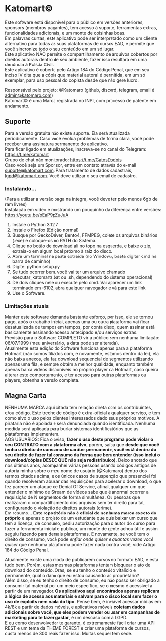 # Katomart©

Este software está disponível para o público em versões anteriores, sponsors (membros pagantes), tem acesso à suporte, ferramentas extras, funcionalidades adicionais, e um monte de coisinhas boas.  
Em palavras curtas, este aplicativo pode ser interpretado como um cliente alternativo para todas as suas plataformas de cursos EAD, e permite que você sincronize todo o seu conteúdo em um só lugar.  
Este aplicativo NÃO permite o compartilhamento de arquivos cobertos por direitos autorais dentro de seu ambiente, fazer isso resultará em uma denúncia à Polícia Civil.  
Este aplicativo é coberto pelo Artigo 184 do Código Penal, que em seu inciso IV dita que a cópia que material autoral é permitida, em um só exemplar, para uso pessoal do copista desde que não gere lucro.  

Responsável pelo projeto: @Katomaro (github, discord, telegram, email é admin@katomaro.com)  
Katomart© é uma Marca registrada no INPI, com processo de patente em andamento.

## Suporte

Para a versão gratuita não existe suporte. Ela será atualizada periodicamente. Caso você evolua problemas de forma clara, você pode receber uma assinatura permanente do aplicativo.  
Para ficar ligado em atualizações, inscreva-se no canal do Telegram: https://t.me/katomart  
Grupo de chat não monitorado: https://t.me/GatosDodois  
Caso você seja um Sponsor, entre em contato através do e-mail suporte@katomart.com. Para tratamento de dados cadastrais, lgpd@katomart.com. Você deve utilizar o seu email de cadastro.

### Instalando...

(Para a utilizar a versão paga na íntegra, você deve ter pelo menos 6gb de ram livres)  
Instalação em vídeo e mostrando um pouquinho da diferença entre versões: https://youtu.be/pEaP9pZuJuA  

1) Instale o Python 3.12.7
2) Instale o Firefox (Edição normal)
3) Busque por GeckoDriver, Bento4, FFMPEG, colete os arquivos binários (.exe) e coloque-os no PATH do Sistema.
4) Clique no botão de download ali no topo na esquerda, e baixe o zip, extraia-o em algum local próxmo à raiz do disco.
5) Abra um terminal na pasta extraida (no Windows, basta digitar cmd na barra de caminho)
6) Digite: python setup.py
7) Se tudo ocorrer bem, você vai ter um arquivo chamado executar_katomart(.bat ou .sh, dependendo do sistema operacional)
8) Dê dois cliques nele ou execute pelo cmd. Vai aparecer um link terminado em :6102, abra qualquer navegador e vá para este link
9) Use o Software.

### Limitações atuais

Manter este software demanda bastante esforço, por isso, ele se tornou pago, após o trabalho inicial, apenas uma ou outra plataforma vai ficar desatualizada de tempos em tempos, por conta disso, quem assinar está basicamente assinando acesso antecipado e/ou serviços extras.  
Previsão para o Software COMPLETO vir a público sem nenhuma limitação: 06/07/1999 (meu aniversário, a data pode ser alterada).  
Atualmente esta edição do Software funciona apenas para a plataforma Hotmart (não somos filiados com, e novamente, estamos dentro da lei), ela não baixa anexos, ela faz download sequencial de segmentos utilizando apenas uma fila, e sempre obtém a melhor qualidade, enquanto também apenas baixa vídeos disponíveis no próprio player da Hotmart, caso queira alterar este comportamento, e ter acesso para outras plataformas ou players, obtenha a versão completa.  


## Magna Carta

NENHUMA MARCA aqui citada tem relação direta com os contribuintes, e/ou código. Este trecho de código é extra-oficial a qualquer serviço, e tem como alvo o uso pelos clientes interessados dado seus próprios motivos. A pirataria não é apoiada e será denunciada quando identificada. Nenhuma medida será aplicada para burlar sistemas identificatórios que as plataformas implementem.  
AOS USUÁRIOS: Fica o aviso, **fazer o uso deste programa pode violar o seu CONTRATO com a plataforma alvo**, porém, saiba que **desde que você tenha o direito de consumo de caráter permanente, você está dentro do seu direito de fazer tal consumo da forma que bem entender (isso inclui o download/cópias DESDE QUE não seja redistribuído)**. Deixo anotado que nos últimos anos, acompanhei várias pessoas usando códigos antigos de autoria minha sobre o meu nome de usuário (@Katomaro) dentro dos termos citados acima, e os únicos casos de suspenção que presenciei foi quando resolveram abusar das requisições para acelerar o download, o que fez parecer um ataque de Denial Of Service, afinal, qualquer um que entender o mínimo de Stream de vídeos sabe que é anormal ocorrer a requisição de N segmentos de forma simultânea. Ou pessoas que realizaram o compartilhamento dos arquivos sem ter direito para tal, configurando o violação de direitos autorais (crime).  
Em resumo... **Este repositório não é oficial de nenhuma marca exceto do próprio** e apenas o projeto de um estudante que quis baixar um curso que tem a licença, de consumo, pediu autorização para o autor do curso para fazer a ferramenta inicial e publicar, um monte de gente achou útil e assim seguiu fazendo para demais plataformas. E novamente, se você tem o direito de consumo, você pode *enfiar onde quiser e quantas vezes você quiser* que nenhuma plataforma pode fazer nada contra você, vide Artigo 184 do Código Penal.  

Atualmente existe uma moda de publicarem cursos no formato EAD, e está tudo bem. Porém, estas mesmas plataformas tentam bloquear o ato de download do conteúdo. Oras, se eu tenho o conteúdo vitalício e permanente, qual o dano que eu estou causando ao proprietário?  
Além disso, se eu tenho o direito de consumo, eu não posso ser obrigado a consumir tal material por um meio específico, se o mesmo é acessível a partir de um navegador. **Os aplicativos aqui encontrados apenas replicam a lógica de acesso aos materiais e salvam para o disco local sem fazer o uso de exploits nem nada do tipo**. Pense bem, é inviável acessar mídias em 4k/8k a partir de dados móveis, e aplicativos móveis **coletam dados adicionais sobre você, que eles podem vender ou usar em campanhas de marketing para te fazer gastar**, é um descaso com a LGPD.  
E eu como desenvolvedor te garanto, é extremamente fácil criar uma API REST e um tema da THEME FOREST e criar uma plataforma de cursos, custa menos de 300 reais fazer isso. Muitas sequer tem sede.  
